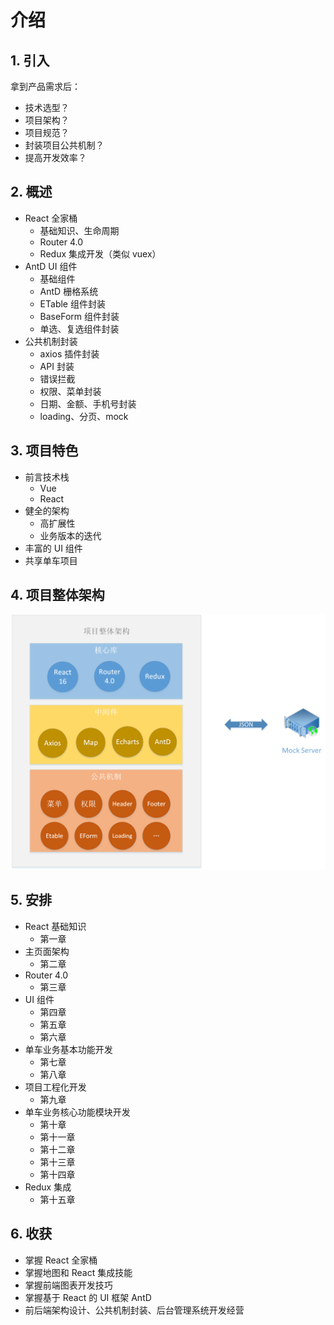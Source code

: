 # 介绍

## 1. 引入

拿到产品需求后：

* 技术选型？
* 项目架构？
* 项目规范？
* 封装项目公共机制？
* 提高开发效率？

## 2. 概述

* React 全家桶
  * 基础知识、生命周期
  * Router 4.0
  * Redux 集成开发（类似 vuex）
* AntD UI 组件
  * 基础组件
  * AntD 栅格系统
  * ETable 组件封装
  * BaseForm 组件封装
  * 单选、复选组件封装
* 公共机制封装
  * axios 插件封装
  * API 封装
  * 错误拦截
  * 权限、菜单封装
  * 日期、金额、手机号封装
  * loading、分页、mock

## 3. 项目特色

* 前言技术栈
  * Vue
  * React
* 健全的架构
  * 高扩展性
  * 业务版本的迭代
* 丰富的 UI 组件
* 共享单车项目

## 4. 项目整体架构

![./assets/images/1-1.png](./assets/images/1-1.png)

## 5. 安排

* React 基础知识
  * 第一章
* 主页面架构
  * 第二章
* Router 4.0
  * 第三章
* UI 组件
  * 第四章
  * 第五章
  * 第六章
* 单车业务基本功能开发
  * 第七章
  * 第八章
* 项目工程化开发
  * 第九章
* 单车业务核心功能模块开发
  * 第十章
  * 第十一章
  * 第十二章
  * 第十三章
  * 第十四章
* Redux 集成
  * 第十五章

## 6. 收获

* 掌握 React 全家桶
* 掌握地图和 React 集成技能
* 掌握前端图表开发技巧
* 掌握基于 React 的 UI 框架 AntD
* 前后端架构设计、公共机制封装、后台管理系统开发经营